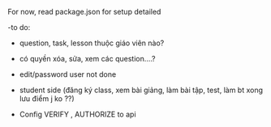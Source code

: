 For now, read package.json for setup detailed

-to do:

-   question, task, lesson thuộc giáo viên nào?
-   có quyền xóa, sửa, xem các question....?

-   edit/password user not done
-   student side (đăng ký class, xem bài giảng, làm bài tập, test, làm bt xong lưu điểm j ko ??)

-   Config VERIFY , AUTHORIZE to api